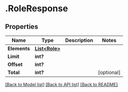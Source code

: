 # .RoleResponse
## Properties

Name | Type | Description | Notes
------------ | ------------- | ------------- | -------------
**Elements** | [**List&lt;Role&gt;**](Role.md) |  | 
**Limit** | **int?** |  | 
**Offset** | **int?** |  | 
**Total** | **int?** |  | [optional] 

[[Back to Model list]](../README.md#documentation-for-models) [[Back to API list]](../README.md#documentation-for-api-endpoints) [[Back to README]](../README.md)

